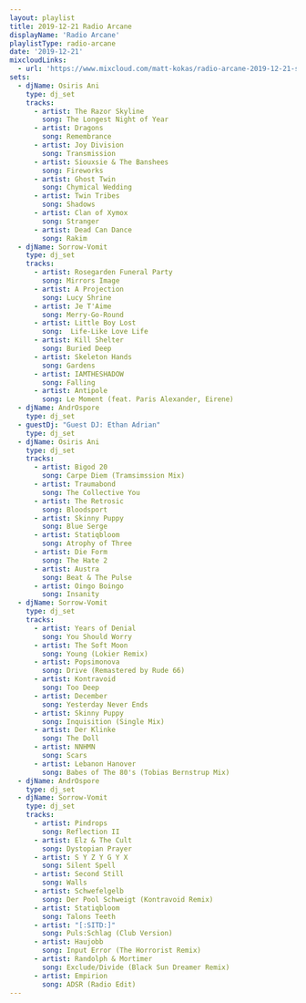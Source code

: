 ```yaml
---
layout: playlist
title: 2019-12-21 Radio Arcane
displayName: 'Radio Arcane'
playlistType: radio-arcane
date: '2019-12-21'
mixcloudLinks:
  - url: 'https://www.mixcloud.com/matt-kokas/radio-arcane-2019-12-21-sorrow-vomit-art-sanctuary-louisville-ky'
sets:                  
  - djName: Osiris Ani
    type: dj_set    
    tracks:
      - artist: The Razor Skyline
        song: The Longest Night of Year
      - artist: Dragons
        song: Remembrance
      - artist: Joy Division
        song: Transmission
      - artist: Siouxsie & The Banshees
        song: Fireworks
      - artist: Ghost Twin
        song: Chymical Wedding
      - artist: Twin Tribes
        song: Shadows
      - artist: Clan of Xymox
        song: Stranger
      - artist: Dead Can Dance
        song: Rakim      
  - djName: Sorrow-Vomit
    type: dj_set
    tracks:
      - artist: Rosegarden Funeral Party
        song: Mirrors Image
      - artist: A Projection
        song: Lucy Shrine
      - artist: Je T'Aime
        song: Merry-Go-Round
      - artist: Little Boy Lost
        song:  Life-Like Love Life
      - artist: Kill Shelter
        song: Buried Deep
      - artist: Skeleton Hands
        song: Gardens
      - artist: IAMTHESHADOW
        song: Falling
      - artist: Antipole
        song: Le Moment (feat. Paris Alexander, Eirene)
  - djName: AndrOspore
    type: dj_set     
  - guestDj: "Guest DJ: Ethan Adrian"
    type: dj_set
  - djName: Osiris Ani  
    type: dj_set
    tracks:
      - artist: Bigod 20
        song: Carpe Diem (Tramsimssion Mix)
      - artist: Traumabond
        song: The Collective You
      - artist: The Retrosic
        song: Bloodsport
      - artist: Skinny Puppy
        song: Blue Serge
      - artist: Statiqbloom
        song: Atrophy of Three
      - artist: Die Form
        song: The Hate 2
      - artist: Austra
        song: Beat & The Pulse
      - artist: Oingo Boingo
        song: Insanity
  - djName: Sorrow-Vomit
    type: dj_set
    tracks:
      - artist: Years of Denial
        song: You Should Worry
      - artist: The Soft Moon
        song: Young (Lokier Remix)
      - artist: Popsimonova
        song: Drive (Remastered by Rude 66)
      - artist: Kontravoid
        song: Too Deep
      - artist: December
        song: Yesterday Never Ends
      - artist: Skinny Puppy
        song: Inquisition (Single Mix)
      - artist: Der Klinke
        song: The Doll
      - artist: NNHMN
        song: Scars
      - artist: Lebanon Hanover
        song: Babes of The 80's (Tobias Bernstrup Mix)
  - djName: AndrOspore
    type: dj_set
  - djName: Sorrow-Vomit
    type: dj_set
    tracks:
      - artist: Pindrops
        song: Reflection II
      - artist: Elz & The Cult
        song: Dystopian Prayer
      - artist: S Y Z Y G Y X
        song: Silent Spell
      - artist: Second Still
        song: Walls
      - artist: Schwefelgelb
        song: Der Pool Schweigt (Kontravoid Remix)
      - artist: Statiqbloom
        song: Talons Teeth
      - artist: "[:SITD:]"
        song: Puls:Schlag (Club Version)
      - artist: Haujobb
        song: Input Error (The Horrorist Remix)
      - artist: Randolph & Mortimer
        song: Exclude/Divide (Black Sun Dreamer Remix)
      - artist: Empirion
        song: ADSR (Radio Edit)
---
```

